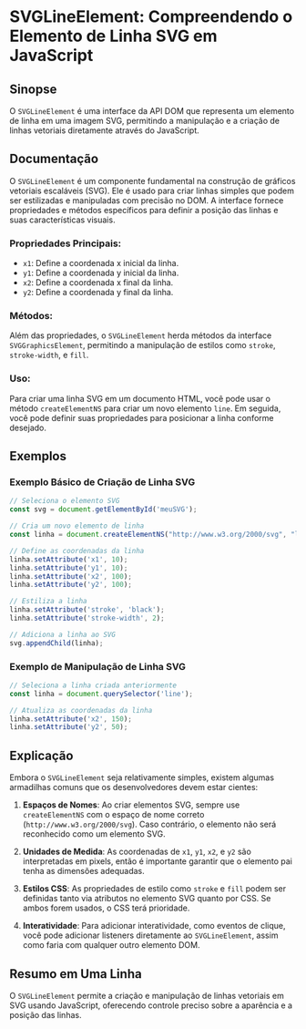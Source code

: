 <!--
Meta Description: # SVGLineElement: Compreendendo o Elemento de Linha SVG em JavaScript ## Sinopse O `SVGLineElement` é uma interface da API DOM que representa um eleme...
Meta Keywords: linha, svg, elemento, setattribute, svglineelement
-->

# SVGLineElement: Compreendendo o Elemento de Linha SVG em JavaScript

## Sinopse
O `SVGLineElement` é uma interface da API DOM que representa um elemento de linha em uma imagem SVG, permitindo a manipulação e a criação de linhas vetoriais diretamente através do JavaScript.

## Documentação
O `SVGLineElement` é um componente fundamental na construção de gráficos vetoriais escaláveis (SVG). Ele é usado para criar linhas simples que podem ser estilizadas e manipuladas com precisão no DOM. A interface fornece propriedades e métodos específicos para definir a posição das linhas e suas características visuais.

### Propriedades Principais:
- `x1`: Define a coordenada x inicial da linha.
- `y1`: Define a coordenada y inicial da linha.
- `x2`: Define a coordenada x final da linha.
- `y2`: Define a coordenada y final da linha.

### Métodos:
Além das propriedades, o `SVGLineElement` herda métodos da interface `SVGGraphicsElement`, permitindo a manipulação de estilos como `stroke`, `stroke-width`, e `fill`.

### Uso:
Para criar uma linha SVG em um documento HTML, você pode usar o método `createElementNS` para criar um novo elemento `line`. Em seguida, você pode definir suas propriedades para posicionar a linha conforme desejado.

## Exemplos

### Exemplo Básico de Criação de Linha SVG
```javascript
// Seleciona o elemento SVG
const svg = document.getElementById('meuSVG');

// Cria um novo elemento de linha
const linha = document.createElementNS("http://www.w3.org/2000/svg", "line");

// Define as coordenadas da linha
linha.setAttribute('x1', 10);
linha.setAttribute('y1', 10);
linha.setAttribute('x2', 100);
linha.setAttribute('y2', 100);

// Estiliza a linha
linha.setAttribute('stroke', 'black');
linha.setAttribute('stroke-width', 2);

// Adiciona a linha ao SVG
svg.appendChild(linha);
```

### Exemplo de Manipulação de Linha SVG
```javascript
// Seleciona a linha criada anteriormente
const linha = document.querySelector('line');

// Atualiza as coordenadas da linha
linha.setAttribute('x2', 150);
linha.setAttribute('y2', 50);
```

## Explicação
Embora o `SVGLineElement` seja relativamente simples, existem algumas armadilhas comuns que os desenvolvedores devem estar cientes:

1. **Espaços de Nomes**: Ao criar elementos SVG, sempre use `createElementNS` com o espaço de nome correto (`http://www.w3.org/2000/svg`). Caso contrário, o elemento não será reconhecido como um elemento SVG.
   
2. **Unidades de Medida**: As coordenadas de `x1`, `y1`, `x2`, e `y2` são interpretadas em pixels, então é importante garantir que o elemento pai tenha as dimensões adequadas.

3. **Estilos CSS**: As propriedades de estilo como `stroke` e `fill` podem ser definidas tanto via atributos no elemento SVG quanto por CSS. Se ambos forem usados, o CSS terá prioridade.

4. **Interatividade**: Para adicionar interatividade, como eventos de clique, você pode adicionar listeners diretamente ao `SVGLineElement`, assim como faria com qualquer outro elemento DOM.

## Resumo em Uma Linha
O `SVGLineElement` permite a criação e manipulação de linhas vetoriais em SVG usando JavaScript, oferecendo controle preciso sobre a aparência e a posição das linhas.